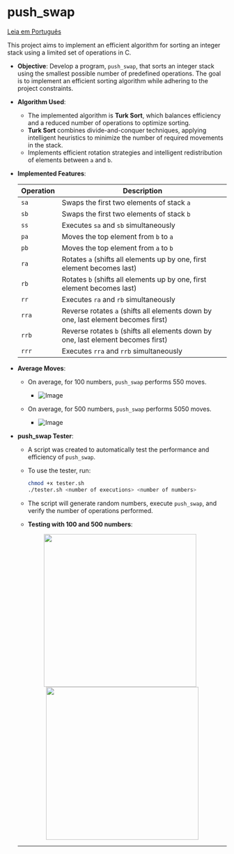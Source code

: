 # push_swap

[Leia em Português](README.pt.md)

This project aims to implement an efficient algorithm for sorting an integer stack using a limited set of operations in C.

- **Objective**: Develop a program, `push_swap`, that sorts an integer stack using the smallest possible number of predefined operations. The goal is to implement an efficient sorting algorithm while adhering to the project constraints.

- **Algorithm Used**:
  - The implemented algorithm is **Turk Sort**, which balances efficiency and a reduced number of operations to optimize sorting.
  - **Turk Sort** combines divide-and-conquer techniques, applying intelligent heuristics to minimize the number of required movements in the stack.
  - Implements efficient rotation strategies and intelligent redistribution of elements between `a` and `b`.
  
- **Implemented Features**:  

  | Operation  | Description |
  |------------|--------------------------------------------------------------------------------|
  | `sa`       | Swaps the first two elements of stack `a`                                     |
  | `sb`       | Swaps the first two elements of stack `b`                                     |
  | `ss`       | Executes `sa` and `sb` simultaneously                                        |
  | `pa`       | Moves the top element from `b` to `a`                                        |
  | `pb`       | Moves the top element from `a` to `b`                                        |
  | `ra`       | Rotates `a` (shifts all elements up by one, first element becomes last)      |
  | `rb`       | Rotates `b` (shifts all elements up by one, first element becomes last)      |
  | `rr`       | Executes `ra` and `rb` simultaneously                                       |
  | `rra`      | Reverse rotates `a` (shifts all elements down by one, last element becomes first) |
  | `rrb`      | Reverse rotates `b` (shifts all elements down by one, last element becomes first) |
  | `rrr`      | Executes `rra` and `rrb` simultaneously                                    |


- **Average Moves**:
  - On average, for 100 numbers, `push_swap` performs 550 moves.
    
    - ![Image](https://github.com/user-attachments/assets/14661d9d-c02a-4f53-8264-b6595f4f4bf1)
  
  - On average, for 500 numbers, `push_swap` performs 5050 moves.
 
    - ![Image](https://github.com/user-attachments/assets/a0012241-d929-46ca-8581-4f85573a1d52)

- **push_swap Tester**:
  - A script was created to automatically test the performance and efficiency of `push_swap`.
  - To use the tester, run:
    ```bash
    chmod +x tester.sh
    ./tester.sh <number of executions> <number of numbers>
    ```
  - The script will generate random numbers, execute `push_swap`, and verify the number of operations performed.
 
  - **Testing with 100 and 500 numbers**:
 
  <p align="center">
    <img src="https://github.com/user-attachments/assets/46986d4a-0322-4f2f-b2dd-ac8f7bbd9f07" style="height: 350px; width: auto; margin-right: 10px;" />
    <img src="https://github.com/user-attachments/assets/92f6ba78-9b1d-4f93-8425-52f5725d75ac" style="height: 350px; width: auto;" />
  </p>

  ---
  
